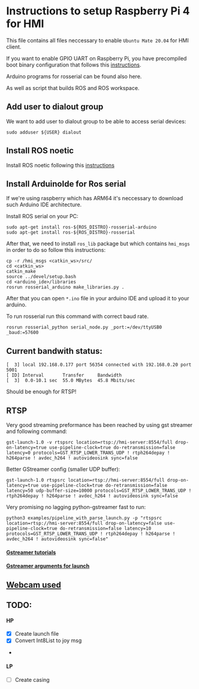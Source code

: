 # Instructions to setup Raspberry Pi 4 for HMI

This file contains all files neccessary to enable `Ubuntu Mate 20.04` 
for HMI client. 

If you want to enable GPIO UART on Raspberry Pi, you have precompiled 
boot binary configuration that follows this [instructions](https://fzoric8.github.io/2022/01/21/how-to-enable-UART-on-rPi-4-Ubuntu-20.04.html). 

Arduino programs for rosserial can be found also here. 

As well as script that builds ROS and ROS workspace. 

## Add user to dialout group 

We want to add user to dialout group to be able to access serial devices: 
```
sudo adduser ${USER} dialout
```

## Install ROS noetic 

Install ROS noetic following this [instructions](http://wiki.ros.org/noetic/Installation/Ubuntu)

## Install ArduinoIde for Ros serial

If we're using raspberry which has ARM64 it's neccessary to download such Arduino IDE architecture. 

Install ROS serial on your PC: 
```
sudo apt-get install ros-${ROS_DISTRO}-rosserial-arduino
sudo apt-get install ros-${ROS_DISTRO}-rosserial
```

After that, we need to install `ros_lib` package but which contains `hmi_msgs` in order to do so
follow this instructions: 
```
cp -r /hmi_msgs <catkin_ws>/src/
cd <catkin_ws> 
catkin_make 
source ../devel/setup.bash 
cd <arduino_ide>/libraries 
rosrun rosserial_arduino make_libraries.py .
```

After that you can open `*.ino` file in your arduino IDE and upload it to your arduino. 

To run rosserial run this command with correct baud rate. 
```
rosrun rosserial_python serial_node.py _port:=/dev/ttyUSB0 _baud:=57600
```

## Current bandwith status: 

```
[  3] local 192.168.0.177 port 56354 connected with 192.168.0.20 port 5001
[ ID] Interval       Transfer     Bandwidth
[  3]  0.0-10.1 sec  55.0 MBytes  45.8 Mbits/sec
```

Should be enough for RTSP!

## RTSP 

Very good streaming preformance has been reached by using gst streamer and following command: 
```
gst-launch-1.0 -v rtspsrc location=rtsp://hmi-server:8554/full drop-on-latency=true use-pipeline-clock=true do-retransmission=false latency=0 protocols=GST_RTSP_LOWER_TRANS_UDP ! rtph264depay ! h264parse ! avdec_h264 ! autovideosink sync=false
```

Better GStreamer config (smaller UDP buffer): 
```
gst-launch-1.0 rtspsrc location=rtsp://hmi-server:8554/full drop-on-latency=true use-pipeline-clock=true do-retransmission=false latency=50 udp-buffer-size=10000 protocols=GST_RTSP_LOWER_TRANS_UDP ! rtph264depay ! h264parse ! avdec_h264 ! autovideosink sync=false
```


Very promising no lagging python-gstreamer fast to run: 
```
python3 examples/pipeline_with_parse_launch.py -p "rtspsrc location=rtsp://hmi-server:8554/full drop-on-latency=false use-pipeline-clock=true do-retransmission=false latency=10 protocols=GST_RTSP_LOWER_TRANS_UDP ! rtph264depay ! h264parse ! avdec_h264 ! autovideosink sync=false"
```



#### [Gstreamer tutorials](https://gstreamer.freedesktop.org/documentation/tutorials/basic/hello-world.html?gi-language=c#) 

#### [Gstreamer arguments for launch](https://gstreamer.freedesktop.org/data/doc/gstreamer/head/gst-plugins-good/html/gst-plugins-good-plugins-rtpjitterbuffer.html)

## [Webcam used](https://www.logitech.com/en-roeu/products/webcams/c270-hd-webcam.960-001063.html) 

## TODO: 


#### HP
- [x] Create launch file
- [x] Convert Int8List to joy msg
- 
#### LP
- [ ] Create casing 
